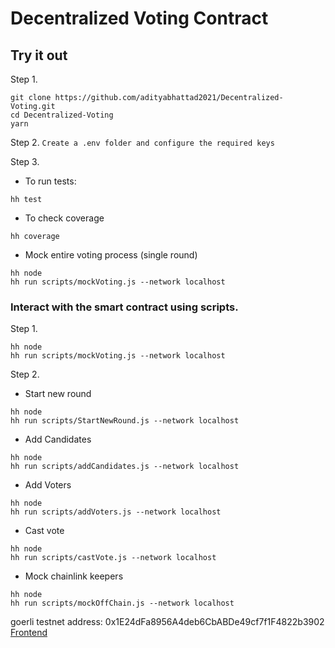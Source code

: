 # Decentralized Voting Contract

## Try it out

Step 1.
```shell
git clone https://github.com/adityabhattad2021/Decentralized-Voting.git
cd Decentralized-Voting
yarn
```

Step 2.
```Create a .env folder and configure the required keys```

Step 3.
 - To run tests:
```shell
hh test
```

 - To check coverage
```shell
hh coverage
```

- Mock entire voting process (single round)
```shell
hh node
hh run scripts/mockVoting.js --network localhost
```


 

### Interact with the smart contract using scripts.
 
 Step 1.
```shell
hh node
hh run scripts/mockVoting.js --network localhost
```
Step 2.
 - Start new round
```shell
hh node
hh run scripts/StartNewRound.js --network localhost
```
 - Add Candidates
```shell
hh node
hh run scripts/addCandidates.js --network localhost
```
 - Add Voters
```shell
hh node
hh run scripts/addVoters.js --network localhost
```
 - Cast vote
```shell
hh node
hh run scripts/castVote.js --network localhost
```
 - Mock chainlink keepers
```shell
hh node
hh run scripts/mockOffChain.js --network localhost
```



goerli testnet address: 0x1E24dFa8956A4deb6CbABDe49cf7f1F4822b3902
<br/>
[Frontend](https://github.com/adityabhattad2021/Chainlink-hackathon-frontend)
